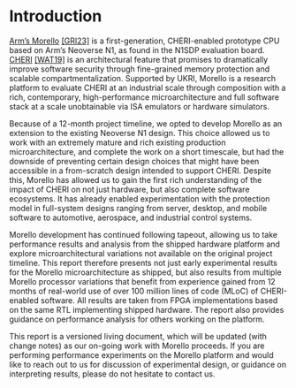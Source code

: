 # Introduction

[Arm’s Morello](https://ieeexplore.ieee.org/document/10123148)
[[GRI23]](../bibliography/#GRI23) is a first-generation, CHERI-enabled
prototype CPU based on Arm’s Neoverse N1, as found in the N1SDP evaluation
board.
[CHERI](https://www.cl.cam.ac.uk/techreports/UCAM-CL-TR-941.pdf)
[[WAT19]](../bibliography/#WAT19) is an architectural feature that promises to
dramatically improve software security through fine-grained memory protection
and scalable compartmentalization.
Supported by UKRI, Morello is a research platform to evaluate CHERI at an
industrial scale through composition with a rich, contemporary,
high-performance microarchitecture and full software stack at a scale
unobtainable via ISA emulators or hardware simulators.

Because of a 12-month project timeline, we opted to develop Morello as an
extension to the existing Neoverse N1 design.
This choice allowed us to work with an extremely mature and rich existing
production microarchitecture, and complete the work on a short timescale, but
had the downside of preventing certain design choices that might have been
accessible in a from-scratch design intended to support CHERI.
Despite this, Morello has allowed us to gain the first rich understanding of
the impact of CHERI on not just hardware, but also complete software
ecosystems.
It has already enabled experimentation with the protection model in
full-system designs ranging from server, desktop, and mobile software to
automotive, aerospace, and industrial control systems.

Morello development has continued following tapeout, allowing us to take
performance results and analysis from the shipped hardware platform and
explore microarchitectural variations not available on the original project
timeline.
This report therefore presents not just early experimental results for the
Morello microarchitecture as shipped, but also results from multiple Morello
processor variations that benefit from experience gained from 12 months of
real-world use of over 100 million lines of code (MLoC) of CHERI-enabled
software.
All results are taken from FPGA implementations based on the same RTL
implementing shipped hardware.
The report also provides guidance on performance analysis for others working
on the platform.

This report is a versioned living document, which will be updated (with change
notes) as our on-going work with Morello proceeds.
If you are performing performance experiments on the Morello platform and
would like to reach out to us for discussion of experimental design, or
guidance on interpreting results, please do not hesitate to contact us.
